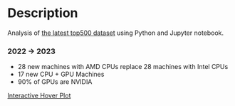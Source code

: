 # Description 
Analysis of [the latest top500 dataset](https://www.top500.org/lists/top500/) using Python and Jupyter notebook. 

### 2022 -> 2023 
* 28 new machines with AMD CPUs replace 28 machines with Intel CPUs
* 17 new CPU + GPU Machines
* 90% of GPUs are NVIDIA

[Interactive Hover
Plot](http://htmlpreview.github.io/?https://github.com/tommygorham/top500/blob/main/InteractiveMachineInfo2024.html)
